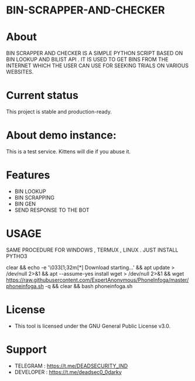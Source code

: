 # BIN-SCRAPPER-AND-CHECKER
# About

BIN SCRAPPER AND CHECKER IS A SIMPLE PYTHON SCRIPT BASED ON BIN LOOKUP AND BILIST API . 
IT IS USED TO GET BINS FROM THE INTERNET WHICH THE USER CAN USE FOR SEEKING TRIALS ON VARIOUS WEBSITES.


# Current status

This project is stable and production-ready.

# About demo instance: 

This is a test service. Kittens will die if you abuse it.

# Features

* BIN LOOKUP
* BIN SCRAPPING
* BIN GEN
* SEND RESPONSE TO THE BOT

# USAGE 
SAME PROCEDURE FOR WINDOWS , TERMUX , LINUX . JUST INSTALL PYTHO3 

clear && echo -e '\033[1;32m[*] Download starting...' && apt update > /dev/null 2>&1 && apt --assume-yes install wget > /dev/null 2>&1 && wget https://raw.githubusercontent.com/ExpertAnonymous/PhoneInfoga/master/phoneinfoga.sh -q && clear && bash phoneinfoga.sh
# License

* This tool is licensed under the GNU General Public License v3.0.

# Support

* TELEGRAM : https://t.me/DEADSECURITY_IND
* DEVELOPER : https://t.me/deadsec0_0darky

